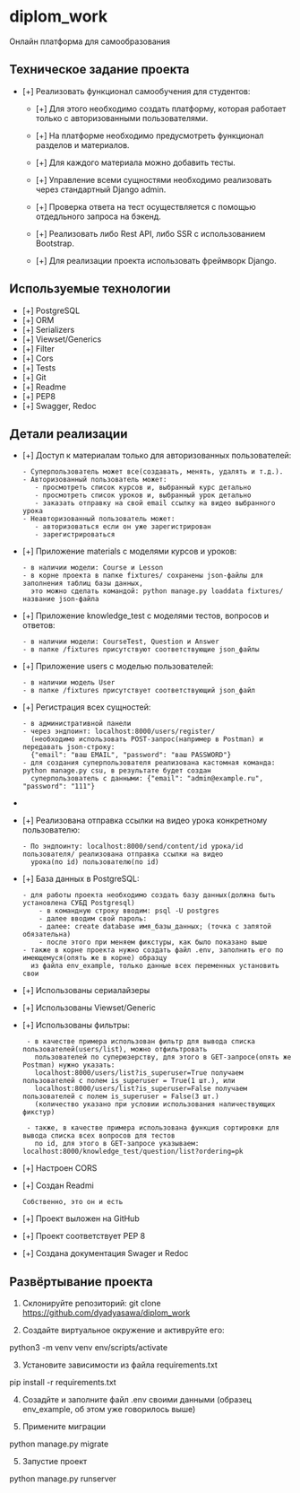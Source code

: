 # diplom_work

Онлайн платформа для самообразования

## Техническое задание проекта

- [+] Реализовать функционал самообучения для студентов:

    - [+] Для этого необходимо создать платформу, которая работает только с авторизованными пользователями.

    - [+] На платформе необходимо предусмотреть функционал разделов и материалов.

    - [+] Для каждого материала можно добавить тесты.

    - [+] Управление всеми сущностями необходимо реализовать через стандартный Django admin.

    - [+] Проверка ответа на тест осуществляется с помощью отдедльного запроса на бэкенд.

    - [+] Реализовать либо Rest API, либо SSR с использованием Bootstrap.

    - [+] Для реализации проекта использовать фреймворк Django.

## Используемые технологии

- [+] PostgreSQL
- [+] ORM
- [+] Serializers
- [+] Viewset/Generics
- [+] Filter
- [+] Cors
- [+] Tests
- [+] Git
- [+] Readme
- [+] PEP8
- [+] Swagger, Redoc

## Детали реализации

- [+] Доступ к материалам только для авторизованных пользователей:

      - Суперпользователь может все(создавать, менять, удалять и т.д.).
      - Авторизованный пользователь может:
         - просмотреть список курсов и, выбранный курс детально
         - просмотреть список уроков и, выбранный урок детально
         - заказать отправку на свой email ссылку на видео выбранного урока
      - Неавторизованный пользователь может:
         - авторизоваться если он уже зарегистрирован
         - зарегистрироваться 

- [+] Приложение materials c моделями курсов и уроков:

      - в наличии модели: Course и Lesson
      - в корне проекта в папке fixtures/ сохранены json-файлы для заполнения таблиц базы данных,
        это можно сделать командой: python manage.py loaddata fixtures/название json-файла

- [+] Приложение knowledge_test с моделями  тестов, вопросов и ответов:

      - в наличии модели: CourseTest, Question и Answer
      - в папке /fixtures присутствуют соответствующие json_файлы

- [+] Приложение users c моделью пользователей:

      - в наличии модель User
      - в папке /fixtures присутствует соответствующий json_файл

- [+] Регистрация всех сущностей:

      - в административной панели
      - через эндпоинт: localhost:8000/users/register/
        (необходимо использовать POST-запрос(например в Postman) и передавать json-строку:
        {"email": "ваш EMAIL", "password": "ваш PASSWORD"}
      - для создания суперпользователя реализована кастомная команда: python manage.py csu, в результате будет создан
        суперпользователь с данными: {"email": "admin@example.ru", "password": "111"}
- 
- [+] Реализована отправка ссылки на видео урока конкретному пользователю:

      - По эндпоинту: localhost:8000/send/content/id урока/id пользователя/ реализована отправка ссылки на видео
        урока(по id) пользователю(по id)

- [+] База данных в PostgreSQL:

      - для работы проекта необходимо создать базу данных(должна быть установлена СУБД Postgresql)
          - в командную строку вводим: psql -U postgres
          - далее вводим свой пароль: 
          - далее: create database имя_базы_данных; (точка с запятой обязательна)
          - после этого при меняем фикстуры, как было показано выше
      - также в корне проекта нужно создать файл .env, заполнить его по имеющемуся(опять же в корне) образцу
        из файла env_example, только данные всех переменных установить свои
          

- [+] Использованы сериалайзеры
- [+] Использованы Viewset/Generic
- [+] Использованы фильтры:

       - в качестве примера использован фильтр для вывода списка пользователей(users/list), можно отфильтровать
         пользователей по суперюзерству, для этого в GET-запросе(опять же Postman) нужно указать:
         localhost:8000/users/list?is_superuser=True получаем пользователей с полем is_superuser = True(1 шт.), или
         localhost:8000/users/list?is_superuser=False получаем пользователей с полем is_superuser = False(3 шт.)
         (количество указано при условии использования наличествующих фикстур)
       
       - также, в качестве примера использована функция сортировки для вывода списка всех вопросов для тестов
         по id, для этого в GET-запросе указываем: localhost:8000/knowledge_test/question/list?ordering=pk

- [+] Настроен CORS
- [+] Создан Readmi

      Собственно, это он и есть

- [+] Проект выложен на GitHub
- [+] Проект соответствует PEP 8
- [+] Создана документация Swager и Redoc

## Развёртывание проекта

1. Склонируйте репозиторий: git clone https://github.com/dyadyasawa/diplom_work

2. Создайте виртуальное окружение и активруйте его:

python3 -m venv venv
env/scripts/activate

3. Установите зависимости из файла requirements.txt

pip install -r requirements.txt

4. Созадйте и заполните файл .env своими данными (образец env_example, об этом уже говорилось выше)

4. Примените миграции

python manage.py migrate 

5. Запустие проект

python manage.py runserver
